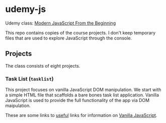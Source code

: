 # udemy-js
Udemy class: [Modern JavaScript From the Beginning](https://www.udemy.com/modern-javascript-from-the-beginning/)

This repo contains copies of the course projects. I don't keep temporary files that are used to explore JavaScript through the console.

## Projects

The class consists of eight projects.

### Task List (`tasklist`)

This project focuses on vanilla JavaScript DOM manipulation. We start with a simple HTML file that scaffolds a bare bones task list application. Vanilla JavaScript is used to provide the full functionality of the app via DOM maipulation.

These are some links to [useful](https://gist.github.com/thegitfather/9c9f1a927cd57df14a59c268f118ce86) links for information on [Vanilla JavaScript](https://vanillajstoolkit.com).